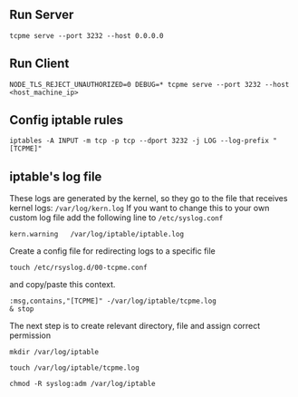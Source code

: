 
## Run Server
`tcpme serve --port 3232 --host 0.0.0.0`

## Run Client

`NODE_TLS_REJECT_UNAUTHORIZED=0 DEBUG=* tcpme serve --port 3232 --host <host_machine_ip>`


## Config iptable rules
`iptables -A INPUT -m tcp -p tcp --dport 3232 -j LOG --log-prefix "[TCPME]"`

## iptable's log file

These logs are generated by the kernel, so they go to the file that receives kernel logs: `/var/log/kern.log`
If you want to change this to your own custom log file add the following line to `/etc/syslog.conf`

```
kern.warning   /var/log/iptable/iptable.log
```

Create a config file for redirecting logs to a specific file

```
touch /etc/rsyslog.d/00-tcpme.conf
```

and copy/paste this context.

```
:msg,contains,"[TCPME]" -/var/log/iptable/tcpme.log
& stop
```

The next step is to create relevant directory, file and assign correct permission

```
mkdir /var/log/iptable
```

```
touch /var/log/iptable/tcpme.log
```

```
chmod -R syslog:adm /var/log/iptable
```